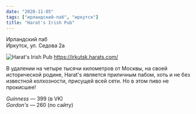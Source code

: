 ```yaml
---
date: "2020-11-05"
tags: ["ирландский-паб", "иркутск"]
title: "Harat's Irish Pub"
---
```


Ирландский паб\
Иркутск, ул. Седова 2а

![Harat's Irish Pub](../images/2020-11-05-harats_irish_pub.png)
https://irkutsk.harats.com/


В удалении на четыре тысячи километров от Москвы, на своей исторической родине, Harat's является приличным пабом, хоть и не без известной колхозности, присущей всей сети. Но в этом пиво не прокисшее!


_Guinness_ — 399 (в VK)\
_Gordon's_ — 260 (по сайту)